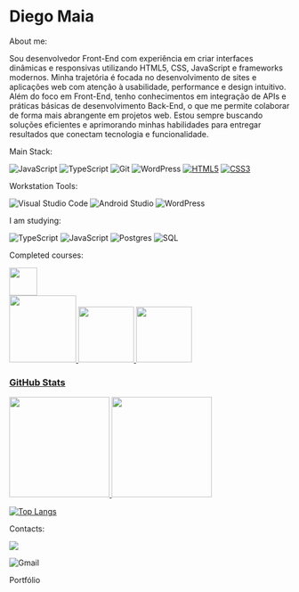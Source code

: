 # Diego Maia

About me:

Sou desenvolvedor Front-End com experiência em criar interfaces dinâmicas e responsivas utilizando HTML5, CSS, JavaScript e frameworks modernos. Minha trajetória é focada no desenvolvimento de sites e aplicações web com atenção à usabilidade, performance e design intuitivo. Além do foco em Front-End, tenho conhecimentos em integração de APIs e práticas básicas de desenvolvimento Back-End, o que me permite colaborar de forma mais abrangente em projetos web. Estou sempre buscando soluções eficientes e aprimorando minhas habilidades para entregar resultados que conectam tecnologia e funcionalidade.

Main Stack:

![JavaScript](https://img.shields.io/badge/javascript-%23323330.svg?style=for-the-badge&logo=javascript&logoColor=%23F7DF1E)
![TypeScript](https://img.shields.io/badge/typescript-%23007ACC.svg?style=for-the-badge&logo=typescript&logoColor=white)
![Git](https://img.shields.io/badge/git-%23F05033.svg?style=for-the-badge&logo=git&logoColor=white)
![WordPress](https://img.shields.io/badge/WordPress-%23117AC9.svg?style=for-the-badge&logo=WordPress&logoColor=white)
[![HTML5](https://img.shields.io/badge/HTML5-%23E34F26.svg?style=for-the-badge&logo=html5&logoColor=white)](https://developer.mozilla.org/en-US/docs/Web/Guide/HTML/HTML5)
[![CSS3](https://img.shields.io/badge/CSS3-%231572B6.svg?style=for-the-badge&logo=css3&logoColor=white)](https://developer.mozilla.org/en-US/docs/Web/CSS)



Workstation Tools:

![Visual Studio Code](https://img.shields.io/badge/Visual%20Studio%20Code-0078d7.svg?style=for-the-badge&logo=visual-studio-code&logoColor=white)
![Android Studio](https://img.shields.io/badge/Android%20Studio-3DDC84.svg?style=for-the-badge&logo=android-studio&logoColor=white)
![WordPress](https://img.shields.io/badge/WordPress-%23117AC9.svg?style=for-the-badge&logo=WordPress&logoColor=white)

I am studying:

![TypeScript](https://img.shields.io/badge/typescript-%23007ACC.svg?style=for-the-badge&logo=typescript&logoColor=white)
![JavaScript](https://img.shields.io/badge/javascript-%23323330.svg?style=for-the-badge&logo=javascript&logoColor=%23F7DF1E)
![Postgres](https://img.shields.io/badge/postgres-%23316192.svg?style=for-the-badge&logo=postgresql&logoColor=white)
![SQL](https://img.shields.io/badge/sql-%23316192.svg?style=for-the-badge&logo=postgresql&logoColor=white)


Completed courses:

<div style="display: flex; align-items: center;">
  <a href="https://cubos.academy/cursos/desenvolvimento-de-software" target="_blank">
    <img height="50px" src="https://assets-global.website-files.com/6092ed75cac3156e208ac5e9/60930427ef6bdd04bf838d53_logo-horizontal-academy2.svg">
  </a>
</div>


<a href="https://www.coursera.org/professional-certificates/suporte-em-ti-do-google">
<img height= "120em" src="https://images.credly.com/images/0ab768d9-dda0-439e-aeef-edfa6e0f3579/image.png">

<a href="https://portal.anhembi.br/graduacao/redes-de-computadores/">
<img height= "100" src="[![png-clipart-anhembi-morumbi-university-student-laureate-international-universities-vestibular-exam-student-text-trademark](https://github.com/user-attachments/assets/acaa12bb-62c5-41c6-96fd-4186935f5bee)](https://www.google.com/url?sa=i&url=https%3A%2F%2Fvestibular.brasilescola.uol.com.br%2Fnoticias%2Fanhembi-morumbi-sp-divulga-resultado-vestibular-medicina-2017%2F337895.html&psig=AOvVaw0dQk_wC7cpwGv1v6QwhcaX&ust=1722719672474000&source=images&cd=vfe&opi=89978449&ved=0CBEQjRxqFwoTCIDuwoud14cDFQAAAAAdAAAAABAJ)
">

<a href="https://www.cursoemvideo.com/">
<img height= "100" widht= "50px" src="https://blog.geekhunter.com.br/wp-content/uploads/2022/02/logo-curso-em-video.png.webp">

### GitHub Stats
<div>
<a href="https://github.com/Diegoredeti">
<img height="180em" src="https://github-readme-stats.vercel.app/api/top-langs/?username=Diegoredeti&layout=compact&langs_count=7&theme=dracula"/>
<img height="180em" src="https://github-readme-stats.vercel.app/api?username=Diegoredeti&show_icons=true&theme=dracula&include_all_commits=true&count_private=true"/>
</div>

  [![Top Langs](https://github-readme-stats.vercel.app/api/top-langs/?username=diegoredeti)](https://github.com/anuraghazra/github-readme-stats)

Contacts:
<div>
<a href="https://www.linkedin.com/in/ferreiramaia" target="_blank"><img src="https://img.shields.io/badge/-LinkedIn-%230077B5?style=for-the-badge&logo=linkedin&logoColor=white" target="_blank"></a>   
</div>

![Gmail](https://img.shields.io/badge/Gmail-D14836?style=for-the-badge&logo=gmail&logoColor=white)

Portfólio

<a href="https://diegomaia.dev/"/>
